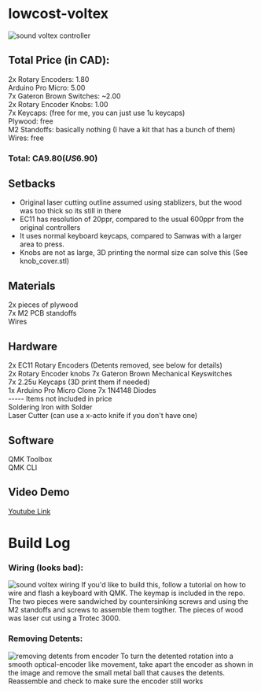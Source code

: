 # lowcost-voltex
![sound voltex controller](https://i.imgur.com/nk6UyFn.jpg)
## Total Price (in CAD):  
2x Rotary Encoders: 1.80  
Arduino Pro Micro: 5.00  
7x Gateron Brown Switches: ~2.00  
2x Rotary Encoder Knobs: 1.00  
7x Keycaps: (free for me, you can just use 1u keycaps)   
Plywood: free   
M2 Standoffs: basically nothing (I have a kit that has a bunch of them)
Wires: free
### Total: CA$9.80 (US$6.90)  

## Setbacks
* Original laser cutting outline assumed using stablizers, but the wood was too thick so its still in there   
* EC11 has resolution of 20ppr, compared to the usual 600ppr from the original controllers  
* It uses normal keyboard keycaps, compared to Sanwas with a larger area to press.  
* Knobs are not as large, 3D printing the normal size can solve this (See knob_cover.stl)  


## Materials
2x pieces of plywood  
7x M2 PCB standoffs  
Wires 

## Hardware

2x EC11 Rotary Encoders (Detents removed, see below for details)  
2x Rotary Encoder knobs
7x Gateron Brown Mechanical Keyswitches  
7x 2.25u Keycaps (3D print them if needed)  
1x Arduino Pro Micro Clone
7x 1N4148 Diodes  
----- Items not included in price  
Soldering Iron with Solder    
Laser Cutter (can use a x-acto knife if you don't have one)    

## Software
QMK Toolbox  
QMK CLI

## Video Demo
[Youtube Link](https://youtu.be/W8n6pbJeWsM)

# Build Log
### Wiring (looks bad):
![sound voltex wiring](https://cdn.discordapp.com/attachments/482050809463439391/705934792167784518/IMG_20200501_063012.jpg)
If you'd like to build this, follow a tutorial on how to wire and flash a keyboard with QMK. The keymap is included in the repo.  
The two pieces were sandwiched by countersinking screws and using the M2 standoffs and screws to assemble them togther. The pieces of wood was laser cut using a Trotec 3000. 

### Removing Detents: 
![removing detents from encoder](https://cdn.discordapp.com/attachments/482050809463439391/705935024838541353/IMG_20200402_183047.jpg)
To turn the detented rotation into a smooth optical-encoder like movement, take apart the encoder as shown in the image and remove the small metal ball that causes the detents. Reassemble and check to make sure the encoder still works
